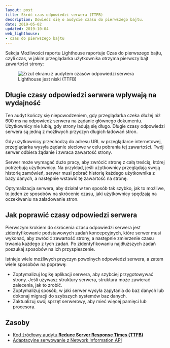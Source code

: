 ```yaml
---
layout: post
title: Skróć czas odpowiedzi serwera (TTFB)
description: Dowiedz się o audycie czasu do pierwszego bajtu.
date: 2019-05-02
updated: 2019-10-04
web_lighthouse:
- czas do pierwszego bajtu
---
```


Sekcja Możliwości raportu Lighthouse raportuje Czas do pierwszego bajtu, czyli czas, w jakim przeglądarka użytkownika otrzyma pierwszy bajt zawartości strony:

<figure class="w-figure"><img class="w-screenshot" src="time-to-first-byte.png" alt="Zrzut ekranu z audytem czasów odpowiedzi serwera Lighthouse jest niski (TTFB)"></figure>

## Długie czasy odpowiedzi serwera wpływają na wydajność

Ten audyt kończy się niepowodzeniem, gdy przeglądarka czeka dłużej niż 600 ms na odpowiedź serwera na żądanie głównego dokumentu. Użytkownicy nie lubią, gdy strony ładują się długo. Długie czasy odpowiedzi serwera są jedną z możliwych przyczyn długich ładowań stron.

Gdy użytkownicy przechodzą do adresu URL w przeglądarce internetowej, przeglądarka wysyła żądanie sieciowe w celu pobrania tej zawartości. Twój serwer odbiera żądanie i zwraca zawartość strony.

Serwer może wymagać dużo pracy, aby zwrócić stronę z całą treścią, której potrzebują użytkownicy. Na przykład, jeśli użytkownicy przeglądają swoją historię zamówień, serwer musi pobrać historię każdego użytkownika z bazy danych, a następnie wstawić tę zawartość na stronę.

Optymalizacja serwera, aby działał w ten sposób tak szybko, jak to możliwe, to jeden ze sposobów na skrócenie czasu, jaki użytkownicy spędzają na oczekiwaniu na załadowanie stron.

## Jak poprawić czasy odpowiedzi serwera

Pierwszym krokiem do skrócenia czasu odpowiedzi serwera jest zidentyfikowanie podstawowych zadań koncepcyjnych, które serwer musi wykonać, aby zwrócić zawartość strony, a następnie zmierzenie czasu trwania każdego z tych zadań. Po zidentyfikowaniu najdłuższych zadań poszukaj sposobów na ich przyspieszenie.

Istnieje wiele możliwych przyczyn powolnych odpowiedzi serwera, a zatem wiele sposobów na poprawę:

- Zoptymalizuj logikę aplikacji serwera, aby szybciej przygotowywać strony. Jeśli używasz struktury serwera, struktura może zawierać zalecenia, jak to zrobić.
- Zoptymalizuj sposób, w jaki serwer wysyła zapytania do baz danych lub dokonaj migracji do szybszych systemów baz danych.
- Zaktualizuj swój sprzęt serwerowy, aby mieć więcej pamięci lub procesora.

## Zasoby

- [Kod źródłowy audytu **Reduce Server Response Times (TTFB)**](https://github.com/GoogleChrome/lighthouse/blob/master/lighthouse-core/audits/server-response-time.js)
- [Adaptacyjne serwowanie z Network Information API](/adaptive-serving-based-on-network-quality)
